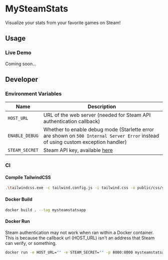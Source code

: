 # MySteamStats

Visualize your stats from your favorite games on Steam!

## Usage
### Live Demo
Coming soon...


## Developer
### Environment Variables
| Name | Description |
| - | - |
| `HOST_URL` | URL of the web server (needed for Steam API authentication callback) |
| `ENABLE_DEBUG` | Whether to enable debug mode (Starlette error are shown on `500 Internal Server Error` instead of using custom exception handler) |
| `STEAM_SECRET` | Steam API key, available [here](https://steamcommunity.com/dev/apikey) |

### CI
#### Compile TailwindCSS
```sh
.\tailwindcss.exe -c tailwind.config.js -i tailwind.css -o public/css/styles.css
```
#### Docker Build
```sh
docker build . --tag mysteamstatsapp
```

#### Docker Run
Steam authentication may not work when ran within a Docker container. This is because the callback url (HOST_URL) isn't an address that Steam can verify, or something.

```sh
docker run -e HOST_URL="" -e STEAM_SECRET="" -p 8000:8000 mysteamstatsapp
```

